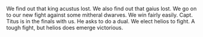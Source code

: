 We find out that king acustus lost. We also find out that  gaius lost. We go on to our new fight against some mitheral dwarves. We win fairly easily. Capt. Titus is in the finals with us. He asks to do a dual. We elect helios to fight. A tough fight, but helios does emerge victorious. 